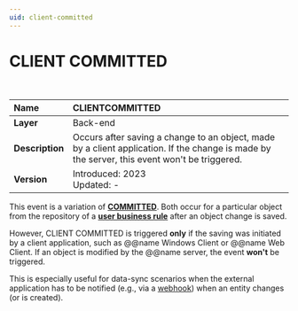 ```yaml
---
uid: client-committed
---
```


# CLIENT COMMITTED

<br />

|Name| CLIENTCOMMITTED
|:------|:------
|**Layer**|Back-end
| **Description**|Occurs after saving a change to an object, made by a client application. If the change is made by the server, this event won't be triggered.
| **Version**|Introduced: 2023 <br/> Updated: -

This event is a variation of **[COMMITTED](./committed.md)**. Both occur for a particular object from the repository of a **[user business rule](../index.md)** after an object change is saved. 

However, CLIENT COMMITTED is triggered **only** if the saving was initiated by a client application, such as @@name Windows Client or @@name Web Client. If an object is modified by the @@name server, the event **won't** be triggered. 

This is especially useful for data-sync scenarios when the external application has to be notified (e.g., via a [webhook](../action-types/webhook.md)) when an entity changes (or is created).